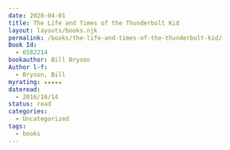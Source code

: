 ```yaml
---
date: 2020-04-01
title: The Life and Times of the Thunderbolt Kid
layout: layouts/books.njk
permalink: /books/the-life-and-times-of-the-thunderbolt-kid/
Book Id:
  - 6582214
bookauthor: Bill Bryson
Author l-f:
  - Bryson, Bill
myrating: ★★★★★
dateread:
  - 2016/10/14
status: read
categories:
  - Uncategorized
tags:
  - books
---
```

